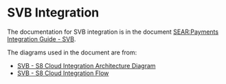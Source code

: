 # SVB Integration

The documentation for SVB integration is in the document [SEAR:Payments Integration Guide - SVB](https://docs.google.com/document/d/1z1DPOq1dbOqiUo947udy4qnwhbrrLxa-rBE9abAWgzU/edit?usp=sharing).

The diagrams used in the document are from:
- [SVB - S8 Cloud Integration Architecture Diagram](https://drive.google.com/file/d/1IzkTF02awUarP1oa_vAdkdkT0p-SQ-Gf/view?usp=sharing)
- [SVB - S8 Cloud Integration Flow](high-level-flow.puml)
